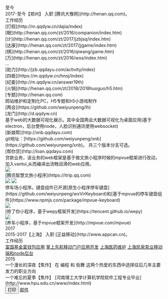 <!--startprint-->
<div class="cu-timeline bg-gray shadow-blur">
    <div class="cu-time text-purple">至今</div>
    <div class="cu-item text-purple">
        <div class="content bg-gradual-purple shadow-blur">
            <span>2017-至今</span>【郑州】 入职 [腾讯大豫网](http://henan.qq.com)。
        </div>
        <div class="cu-bar bg-white">
            <div class="action sub-title">
                <span class="text-xs text-bold text-purple">工作经历</span>
                <span class="bg-purple"></span>
            </div>
        </div>
        <div class="content bg-white light"  style="padding-top:0px;">
            <div class="margin-bottom-xs text-center padding bg-cyan  radius light shadow-warp">
                <div class="cu-avatar-group">
                    <div class="cu-avatar round lg margin-bottom-xs">[打假](http://m.qqdyw.cn/dajia/index)</div>
                    <div class="cu-avatar round lg margin-bottom-xs">[眼](http://henan.qq.com/zt/2016/companion/index.htm)</div>
                    <div class="cu-avatar round lg margin-bottom-xs">[计](http://henan.qq.com/zt/2017/jzbjsq/index.htm)</div>
                    <div class="cu-avatar round lg margin-bottom-xs">[达康](http://henan.qq.com/zt/2017/jjgame/index.htm)</div>
                    <div class="cu-avatar round lg margin-bottom-xs">[棋](http://henan.qq.com/zt/2016/qiwang/game.htm)</div>
                    <div class="cu-avatar round lg margin-bottom-xs">[万](http://henan.qq.com/zt/2016/wss/index.htm)</div>
                    <div class="cu-avatar round lg margin-bottom-xs">...</div>
                    <div class="cu-avatar round lg margin-bottom-xs">[助力](http://jzb.qqdayu.com/activity/index)</div>
                    <div class="cu-avatar round lg margin-bottom-xs">[四极](https://m.qqdyw.cn/hnsj/index)</div>
                    <div class="cu-avatar round lg margin-bottom-xs">[纪委](http://m.qqdyw.cn/answer19th)</div>
                    <div class="cu-avatar round lg margin-bottom-xs">[火锅](http://henan.qq.com/zt/2018/2018huoguo/h5.htm)</div>
                    <div class="cu-avatar round lg margin-bottom-xs">[专题](http://henan.qq.com)</div>
                </div>
                <div>网站维护和定制化PC，H5专题和h5小游戏制作</div>
            </div>
            <div class="margin-bottom-xs text-center padding bg-cyan  radius light shadow-warp">
                <div class="cu-avatar-group">
                    <div class="cu-avatar round lg margin-bottom-xs">[两会](https://github.com/weiyunpeng/lh)</div>
                    <div class="cu-avatar round lg margin-bottom-xs">[龙门](http://d.qqdyw.cn)</div>
                </div>
                <div>基于web的大数据可视化展示。其中全国两会大数据可视化为桌面应用(基于electron，后台使用node，人脸识别通讯使用websocket)</div>
            </div>
            <div class="margin-bottom-xs text-center padding bg-cyan  radius light shadow-warp">
                <div class="cu-avatar-group">
                    <div class="cu-avatar round lg margin-bottom-xs text-sm">[新娘帮](http://xnb.qqdayu.com)</div>
                </div>
                <div>git地址：[https://github.com/weiyunpeng/xnb](https://github.com/weiyunpeng/xnb)。 共三个版本分支可选。</div>
            </div>
            <div class="margin-bottom-xs text-center padding bg-cyan  radius light shadow-warp">
                <div class="cu-avatar-group">
                    <div class="cu-avatar round lg margin-bottom-xs text-sm">[帮你贷](http://loan.qqdayu.com)</div>
                </div>
                <div>贷款业务，该业务的web框架是基于做文旅小程序时候的mpvue框架进行改动，加入vantui,从而编译出流畅润滑的web应用。</div>
            </div>
            <div class="margin-bottom-xs text-center padding bg-cyan  radius light shadow-warp">
                <img class="cu-avatar round lg cu-avatar-hover" src="https://xiaochengxu-1253385854.cos.ap-chengdu.myqcloud.com/logo/trip.jpg">
                <div class="margin-top-xs">
                [腾讯智慧文旅小程序](https://itrip.qq.com)
                </div>
            </div>
            <div class="margin-bottom-xs text-center padding bg-cyan  radius light shadow-warp">
                <img class="cu-avatar round lg cu-avatar-hover" src="https://xiaochengxu-1253385854.cos.ap-chengdu.myqcloud.com/logo/longmen_car.jpg">
                <img class="cu-avatar round lg cu-avatar-hover" src="https://xiaochengxu-1253385854.cos.ap-chengdu.myqcloud.com/logo/qingyuan_car.jpg">
                <div class="margin-top-xs">
                停车场小程序。键盘组件已开源[原生小程序停车键盘](https://github.com/weiyunpeng/wxVirKeyboard)和[基于mpvue的停车键盘组件](https://www.npmjs.com/package/mpvue-keyboard)
                </div>
            </div>
            <div class="margin-bottom-xs text-center padding bg-cyan  radius light shadow-warp">
                <img class="cu-avatar round lg cu-avatar-hover" src="https://xiaochengxu-1253385854.cos.ap-chengdu.myqcloud.com/logo/xiuleni.jpg">
                <div class="margin-top-xs">
                [修了你小程序，基于wepy框架开发](https://tencent.github.io/wepy)
                </div>
            </div>
            <div class="margin-bottom-xs text-center padding bg-cyan  radius light shadow-warp">
                <img class="cu-avatar round lg cu-avatar-hover" src="https://xiaochengxu-1253385854.cos.ap-chengdu.myqcloud.com/logo/yangche.jpg">
                <div class="margin-top-xs">
                [养车小程序，基于mpvue框架开发](http://mpvue.com/mpvue)
                </div>
            </div>
        </div>
    </div>
</div>

<div class="cu-timeline bg-gray shadow-blur">
    <div class="cu-time text-blue">2017</div>
    <div class="cu-item text-blue icon-evaluate_fill">
        <div class="content bg-gradual-blue shadow-blur">
            <span>2015-2017</span>【上海】 入职 [正益移动](http://www.appcan.cn)。
        </div>
        <div class="cu-bar bg-white">
            <div class="action sub-title">
                <span class="text-xs text-bold text-blue">工作经历</span>
                <span class="bg-gradual-blue"></span>
            </div>
        </div>
        <div class="content bg-white light"  style="padding-top:0px;">
            <a href="http://www.fullgoal.com.cn/fullwallet/about/index.html" class="block margin-bottom-xs text-center padding bg-orange  radius light shadow-warp">富国基金富钱包应用</a>
            <a href="http://apps.ceair.com/mu_apps/apps/other.html" class="block margin-bottom-xs padding radius text-center bg-orange light shadow-warp">掌上东航移动门户应用开发</a>
            <a href="http://enterprise.appcan.cn/solution/85/74" class="block margin-bottom-xs padding radius text-center bg-orange light shadow-warp">上海医药维护</a>
            <a href="http://www.kaiquan.com.cn/index.html" class="block margin-bottom-xs padding radius text-center bg-orange light shadow-warp">上海凯泉泵业移动端和node后台</a>
        </div>
    </div>
</div>

<div class="cu-timeline bg-gray">
    <div class="cu-time">2015</div>
    <div class="cu-item text-gray cur icon-noticefill">
        <div class="content bg-white radius shadow-warp">
            <span>一个漫长的深夜</span>【焦作】 在 编程 和 街舞 这两个热爱的东西中选择往后几年主要发力的职业方向
        </div>
    </div>
    <div class='cu-item text-gray cur icon-noticefill'>
        <div class="content bg-white radius shadow-warp">
            <span>一个难忘的夏季</span>【焦作】 [河南理工大学计算机学院软件工程专业毕业](http://www.hpu.edu.cn/www/index.html)
        </div>
    </div>
</div>
<!--endprint-->
<div class="margin-tb-sm text-center">
<button class="cu-btn round bg-yellow shadow text-white margin-right-xs" type="button" onclick="doPrint()">打印</button>
<a class="cu-btn round bg-black shadow" href="mailto:153967808@qq.com">邮件</a>
</div>